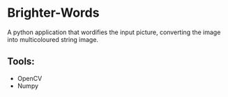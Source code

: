 # Brighter-Words
A python application that wordifies the input picture, converting the image into multicoloured string image.

## Tools:
+ OpenCV
+ Numpy
